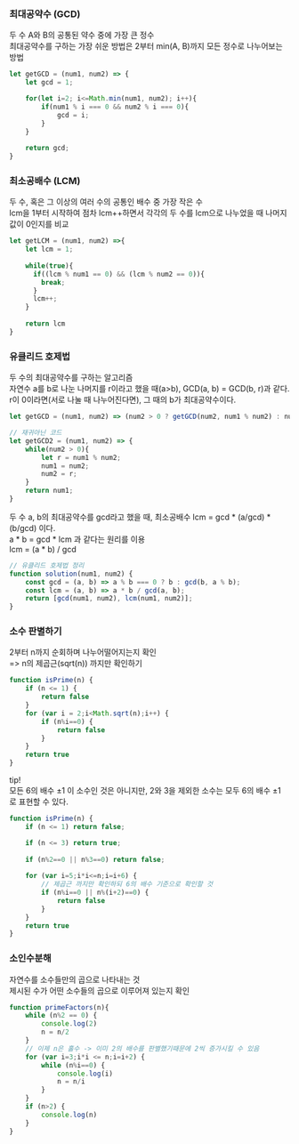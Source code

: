 ### 최대공약수 (GCD)
두 수 A와 B의 공통된 약수 중에 가장 큰 정수  
최대공약수를 구하는 가장 쉬운 방법은 2부터 min(A, B)까지 모든 정수로 나누어보는 방법  
```jsx
let getGCD = (num1, num2) => {
    let gcd = 1;

    for(let i=2; i<=Math.min(num1, num2); i++){
        if(num1 % i === 0 && num2 % i === 0){
            gcd = i;
        }
    }
    
    return gcd;
}
```

### 최소공배수 (LCM)
두 수, 혹은 그 이상의 여러 수의 공통인 배수 중 가장 작은 수  
lcm을 1부터 시작하여 점차 lcm++하면서 각각의 두 수를 lcm으로 나누었을 때 나머지 값이 0인지를 비교  
```jsx
let getLCM = (num1, num2) =>{
	let lcm = 1;
   
    while(true){
      if((lcm % num1 == 0) && (lcm % num2 == 0)){
        break;
      }
      lcm++;
    }
    
  	return lcm
}
```

### 유클리드 호제법
두 수의 최대공약수를 구하는 알고리즘  
자연수 a를 b로 나눈 나머지를 r이라고 했을 때(a>b), GCD(a, b) = GCD(b, r)과 같다.  
r이 0이라면(서로 나눌 때 나누어진다면), 그 때의 b가 최대공약수이다.  
```jsx
let getGCD = (num1, num2) => (num2 > 0 ? getGCD(num2, num1 % num2) : num1);

// 재귀아닌 코드
let getGCD2 = (num1, num2) => {
    while(num2 > 0){
        let r = num1 % num2;
        num1 = num2;
        num2 = r;
    } 
    return num1;
}
```

두 수 a, b의 최대공약수를 gcd라고 했을 때, 최소공배수 lcm = gcd * (a/gcd) * (b/gcd) 이다.  
a * b = gcd * lcm 과 같다는 원리를 이용  
lcm = (a * b) / gcd

```jsx
// 유클리드 호제법 정리
function solution(num1, num2) {
    const gcd = (a, b) => a % b === 0 ? b : gcd(b, a % b);
    const lcm = (a, b) => a * b / gcd(a, b);
    return [gcd(num1, num2), lcm(num1, num2)];
}
```

### 소수 판별하기  
2부터 n까지 순회하며 나누어떨어지는지 확인  
=> n의 제곱근(sqrt(n)) 까지만 확인하기 
```jsx
function isPrime(n) {
    if (n <= 1) {
        return false
    }
    for (var i = 2;i<Math.sqrt(n);i++) {
        if (n%i==0) {
            return false
        }
    }
    return true
}
```
tip!  
모든 6의 배수 ±1 이 소수인 것은 아니지만, 2와 3을 제외한 소수는 모두 6의 배수 ±1 로 표현할 수 있다.  
```jsx
function isPrime(n) {
    if (n <= 1) return false;

    if (n <= 3) return true;
    
    if (n%2==0 || n%3==0) return false;
    
    for (var i=5;i*i<=n;i=i+6) {
        // 제곱근 까지만 확인하되 6의 배수 기준으로 확인할 것
        if (n%i==0 || n%(i+2)==0) {
            return false
        }
    }
    return true
}
```

### 소인수분해
자연수를 소수들만의 곱으로 나타내는 것  
제시된 수가 어떤 소수들의 곱으로 이루어져 있는지 확인  
```jsx
function primeFactors(n){
    while (n%2 == 0) {
        console.log(2)
        n = n/2
    }
    // 이제 n은 홀수 -> 이미 2의 배수를 판별했기때문에 2씩 증가시킬 수 있음
    for (var i=3;i*i <= n;i=i+2) {
        while (n%i==0) {
            console.log(i)
            n = n/i
        }
    }
    if (n>2) {
        console.log(n)
    }
}
```





